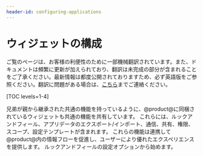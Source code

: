 ```yaml
---
header-id: configuring-applications
---
```


# ウィジェットの構成

<p class="alert alert-info"><span class="wysiwyg-color-blue120">ご覧のページは、お客様の利便性のために一部機械翻訳されています。また、ドキュメントは頻繁に更新が加えられており、翻訳は未完成の部分が含まれることをご了承ください。最新情報は都度公開されておりますため、必ず英語版をご参照ください。翻訳に問題がある場合は、<a href="mailto:support-content-jp@liferay.com">こちら</a>までご連絡ください。</span></p>

[TOC levels=1-4]

兄弟が親から継承された共通の機能を持っているように、@product@に同梱されているウィジェットも共通の機能を共有しています。 これらには、ルックアンドフィール、アプリデータのエクスポート/インポート、通信、共有、権限、スコープ、設定テンプレートが含まれます。 これらの機能は連携して@product@内の情報フローを促進し、ユーザーにより優れたエクスペリエンスを提供します。 ルックアンドフィールの設定オプションから始めます。
